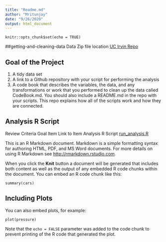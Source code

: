 ```yaml
---
title: "Readme.md"
author: "Mritunjay"
date: "9/26/2020"
output: html_document
---
```


```{r setup, include=FALSE}
knitr::opts_chunk$set(echo = TRUE)
```

##getting-and-cleaning-data
Data Zip file location [UC Irvin Repo](https://d396qusza40orc.cloudfront.net/getdata%2Fprojectfiles%2FUCI%20HAR%20Dataset.zip)

## Goal of the Project

1) A tidy data set
2) A link to a Github repository with your script for performing the analysis
3) A code book that describes the variables, the data, and any transformations or work that you performed to clean up the data called CodeBook.md. You should also include a README.md in the repo with your scripts. This repo explains how all of the scripts work and how they are connected.

## Analysis R Script
Review Criteria
Goal	Item	Link to Item
Analysis R Script	[run_analysis.R](https://github.com/mritunjay31591/getting-and-cleaning-data/commit/c2e7748b68932f9a5b2dd7649ace825bafb591e8)



This is an R Markdown document. Markdown is a simple formatting syntax for authoring HTML, PDF, and MS Word documents. For more details on using R Markdown see <http://rmarkdown.rstudio.com>.

When you click the **Knit** button a document will be generated that includes both content as well as the output of any embedded R code chunks within the document. You can embed an R code chunk like this:

```{r cars}
summary(cars)
```

## Including Plots

You can also embed plots, for example:

```{r pressure, echo=FALSE}
plot(pressure)
```

Note that the `echo = FALSE` parameter was added to the code chunk to prevent printing of the R code that generated the plot.
